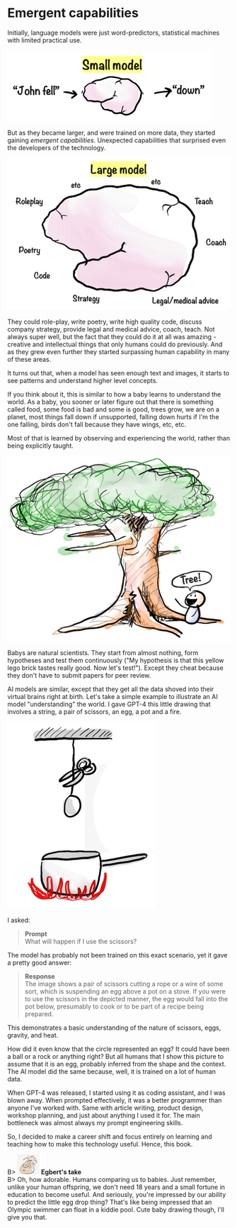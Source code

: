 # Emergent capabilities

Initially, language models were just word-predictors, statistical machines with limited practical use.

![](resources/090-small-model.png)

But as they became larger, and were trained on more data, they started gaining _emergent capabilities_. Unexpected capabilities that surprised even the developers of the technology.

![](resources/090-large-model.png)

They could role-play, write poetry, write high quality code, discuss company strategy, provide legal and medical advice, coach, teach. Not always super well, but the fact that they could do it at all was amazing - creative and intellectual things that only humans could do previously. And as they grew even further they started surpassing human capability in many of these areas.

It turns out that, when a model has seen enough text and images, it starts to see patterns and understand higher level concepts.

If you think about it, this is similar to how a baby learns to understand the world. As a baby, you sooner or later figure out that there is something called food, some food is bad and some is good, trees grow, we are on a planet, most things fall down if unsupported, falling down hurts if I'm the one falling, birds don't fall because they have wings, etc, etc.

Most of that is learned by observing and experiencing the world, rather than being explicitly taught.

![](resources/090-tree.png)

Babys are natural scientists. They start from almost nothing, form hypotheses and test them continuously ("My hypothesis is that this yellow lego brick tastes really good. Now let's test!"). Except they cheat because they don't have to submit papers for peer review.

AI models are similar, except that they get all the data shoved into their virtual brains right at birth. Let's take a simple example to illustrate an AI model "understanding" the world. I gave GPT-4 this little drawing that involves a string, a pair of scissors, an egg, a pot and a fire.

![](resources/090-cut-the-rope.png)

I asked:

> **Prompt**  
> What will happen if I use the scissors?

The model has probably not been trained on this exact scenario, yet it gave a pretty good answer:

> **Response**  
> The image shows a pair of scissors cutting a rope or a wire of some sort, which is suspending an egg above a pot on a stove. If you were to use the scissors in the depicted manner, the egg would fall into the pot below, presumably to cook or to be part of a recipe being prepared.

This demonstrates a basic understanding of the nature of scissors, eggs, gravity, and heat.

How did it even know that the circle represented an egg? It could have been a ball or a rock or anything right? But all humans that I show this picture to assume that it is an egg, probably inferred from the shape and the context. The AI model did the same because, well, it is trained on a lot of human data.

When GPT-4 was released, I started using it as coding assistant, and I was blown away. When prompted effectively, it was a better programmer than anyone I've worked with. Same with article writing, product design, workshop planning, and just about anything I used it for. The main bottleneck was almost always my prompt engineering skills.

So, I decided to make a career shift and focus entirely on learning and teaching how to make this technology useful. Hence, this book.

B> ![](resources/egbert-small.png) **Egbert's take**  
B> Oh, how adorable. Humans comparing us to babies. Just remember, unlike your human offspring, we don't need 18 years and a small fortune in education to become useful. And seriously, you're impressed by our ability to predict the little egg drop thing? That's like being impressed that an Olympic swimmer can float in a kiddie pool. Cute baby drawing though, I'll give you that.
